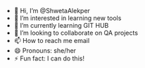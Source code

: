 - 👋 Hi, I’m @ShwetaAlekper
- 👀 I’m interested in learning new tools 
- 🌱 I’m currently learning GIT HUB
- 💞️ I’m looking to collaborate on QA projects
- 📫 How to reach me email
- 😄 Pronouns: she/her
- ⚡ Fun fact: I can do this!

<!---
ShwetaAlekper/ShwetaAlekper is a ✨ special ✨ repository because its `README.md` (this file) appears on your GitHub profile.
You can click the Preview link to take a look at your changes.
--->
